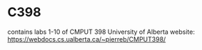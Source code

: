 # C398
contains labs 1-10 of CMPUT 398 University of Alberta
website: https://webdocs.cs.ualberta.ca/~pierreb/CMPUT398/
